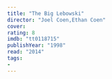 ```yaml
---
title: "The Big Lebowski"
director: "Joel Coen,Ethan Coen"
cover: 
rating: 8
imdb: "tt0118715"
publishYear: "1998"
read: "2014"
tags:
- 
---
```

